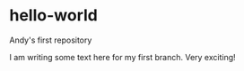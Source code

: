 # hello-world
Andy's first repository

I am writing some text here for my first branch.  Very exciting!
